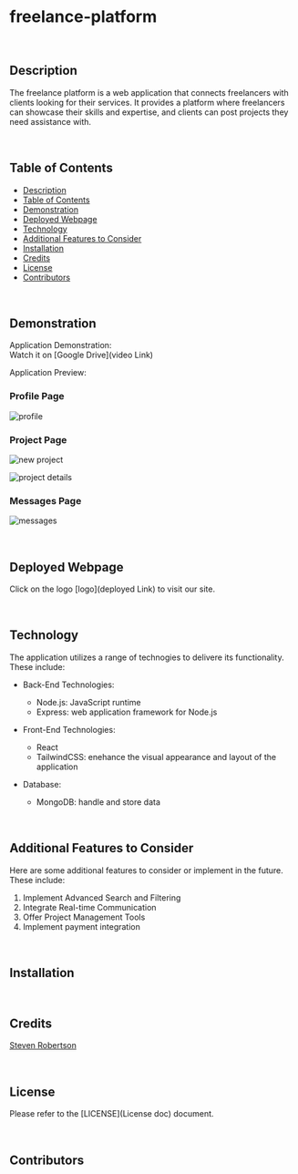 # freelance-platform

<!-- ![MIT License](https:Image link) -->

<br>

## Description

The freelance platform is a web application that connects freelancers with clients looking for their services. It provides a platform where freelancers can showcase their skills and expertise, and clients can post projects they need assistance with.

<br>

## Table of Contents

- [Description](#description)
- [Table of Contents](#table-of-contents)
- [Demonstration](#demonstration)
- [Deployed Webpage](#deployed-webpage)
- [Technology](#technology)
- [Additional Features to Consider](#additional-features-to-consider)
- [Installation](#installation)
- [Credits](#credits)
- [License](#license)
- [Contributors](#contributors)

<br>

## Demonstration

Application Demonstration:\
Watch it on [Google Drive](video Link)

Application Preview:

### Profile Page

![profile](./assets/profile.png)

### Project Page

![new project](./assets/newproj.png)

![project details](./assets/projdet.png)

### Messages Page

![messages](./assets/messages.png)

<br>

## Deployed Webpage

Click on the logo [logo](deployed Link) to visit our site.

<br>

## Technology

The application utilizes a range of technogies to delivere its functionality. These include:

- Back-End Technologies:

  - Node.js: JavaScript runtime
  - Express: web application framework for Node.js

- Front-End Technologies:

  - React
  - TailwindCSS: enehance the visual appearance and layout of the application

- Database:

  - MongoDB: handle and store data

<br>

## Additional Features to Consider

Here are some additional features to consider or implement in the future. These include:

1. Implement Advanced Search and Filtering
2. Integrate Real-time Communication
3. Offer Project Management Tools
4. Implement payment integration

<br>

## Installation

<br>

## Credits

[Steven Robertson]()

<br>

## License

Please refer to the [LICENSE](License doc) document.

<br>

## Contributors
